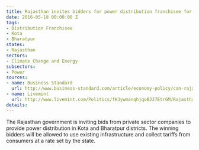 ```yaml
---
title: Rajasthan invites bidders for power distribution franchisee for two cities
date: 2016-05-18 00:00:00 Z
tags:
- Distribution Franchisee
- Kota
- Bharatpur
states:
- Rajasthan
sectors:
- Climate Change and Energy
subsectors:
- Power
sources:
- name: Business Standard
  url: http://www.business-standard.com/article/economy-policy/can-rajasthan-show-the-way-on-power-reforms-116051101435_1.html
- name: Livemint
  url: http://www.livemint.com/Politics/fK3ywmanqhjqoBJJ7EtrGM/Rajasthan-invites-private-firms-to-manage-power-distribution.html
details: 
---
```


The Rajasthan government is inviting bids from private sector companies to provide power distribution in Kota and Bharatpur districts. The winning bidders will be allowed to use existing infrastructure and collect tariffs from consumers at a rate set by the state.
